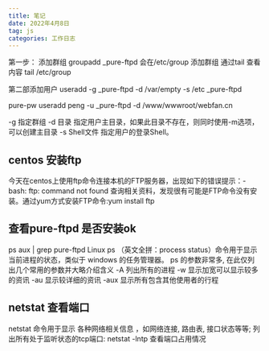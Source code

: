 ```yaml
---
title: 笔记
date: 2022年4月8日
tag: js
categories: 工作日志
---
```


第一步：
添加群组
groupadd _pure-ftpd
会在/etc/group 添加群组  通过tail 查看内容 tail /etc/group 
<!--more -->
第二部添加用户
useradd -g _pure-ftpd -d /var/empty -s /etc _pure-ftpd


pure-pw useradd peng -u _pure-ftpd -d /www/wwwroot/webfan.cn

-g 指定群组 
-d 目录 指定用户主目录，如果此目录不存在，则同时使用-m选项，可以创建主目录
-s Shell文件 指定用户的登录Shell。

## centos 安装ftp
今天在centos上使用ftp命令连接本机的FTP服务器，出现如下的错误提示：-bash: ftp: command not found
查询相关资料，发现很有可能是FTP命令没有安装。通过yum方式安装FTP命令:yum install ftp

## 查看pure-ftpd 是否安装ok
ps aux | grep pure-ftpd
Linux ps （英文全拼：process status）命令用于显示当前进程的状态，类似于 windows 的任务管理器。
ps 的参数非常多, 在此仅列出几个常用的参数并大略介绍含义
-A 列出所有的进程
-w 显示加宽可以显示较多的资讯
-au 显示较详细的资讯
-aux 显示所有包含其他使用者的行程

## netstat 查看端口
netstat 命令用于显示 各种网络相关信息 ，如网络连接, 路由表, 接口状态等等; 列出所有处于监听状态的tcp端口:
netstat -lntp 查看端口占用情况